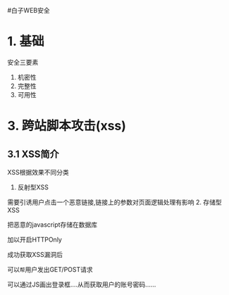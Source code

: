 #白子WEB安全

# 1. 基础

安全三要素

1. 机密性
2. 完整性
3. 可用性

# 3. 跨站脚本攻击(xss)

## 3.1 XSS简介

XSS根据效果不同分类

1. 反射型XSS

  需要引诱用户点击一个恶意链接,链接上的参数对页面逻辑处理有影响
2. 存储型XSS

   把恶意的javascript存储在数据库

加以开启HTTPOnly

成功获取XSS漏洞后

可以`帮`用户发出GET/POST请求

可以通过JS画出登录框....从而获取用户的账号密码......

